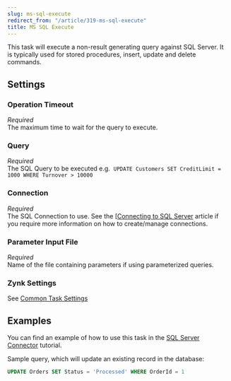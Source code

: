 ```yaml
---
slug: ms-sql-execute
redirect_from: "/article/319-ms-sql-execute"
title: MS SQL Execute
---
```

This task will execute a non-result generating query against SQL Server. It is typically used for stored procedures, insert, update and delete commands.

## Settings
### Operation Timeout
_Required_  
The maximum time to wait for the query to execute.

### Query
_Required_  
The SQL Query to be executed e.g. 	`UPDATE Customers SET CreditLimit = 1000 WHERE Turnover > 10000`

### Connection
_Required_  
The SQL Connection to use.  See the [[Connecting to SQL Server](658-connecting-to-sql-server) article if you require more information on how to create/manage connections.

### Parameter Input File
_Required_  
Name of the file containing parameters if using parameterized queries.

### Zynk Settings
See [Common Task Settings](common-task-settings)

## Examples
You can find an example of how to use this task in the [SQL Server Connector](643-using-sql-connector) tutorial.

Sample query, which will update an existing record in the database:

```sql
UPDATE Orders SET Status = 'Processed' WHERE OrderId = 1
```